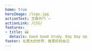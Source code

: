 ```yaml
---
home: true
heroImage: /logo.jpg
actionText: 芝麻开门 →
actionLink: /CSS/
features:
- title: 📟
  details: Good Good Study、Day Day Up
footer: 在更大的世界、做更好的自己
---
```


